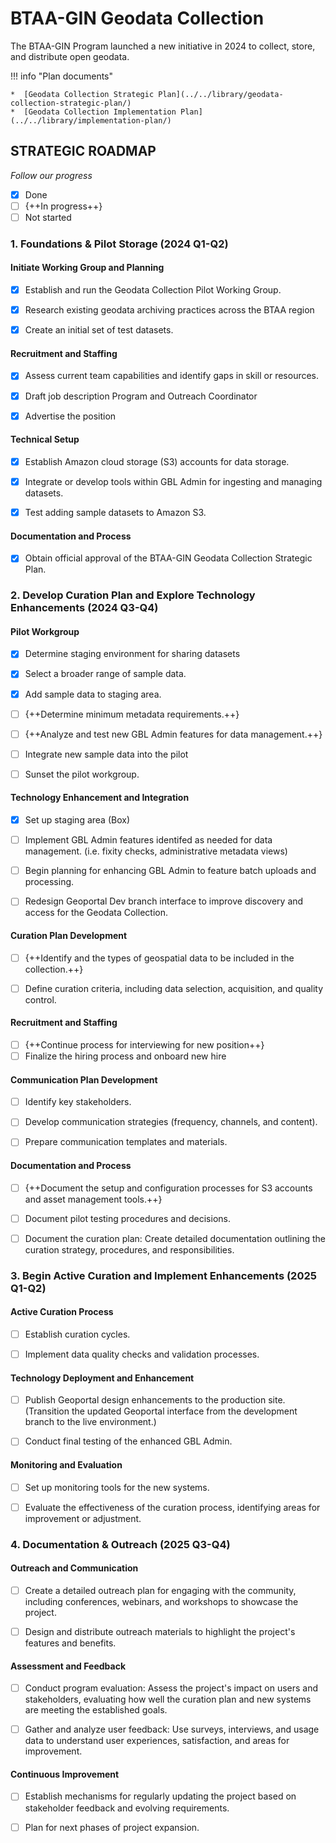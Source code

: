 # BTAA-GIN Geodata Collection

The BTAA-GIN Program launched a new initiative in 2024 to collect, store, and distribute open geodata. 

!!! info "Plan documents"

	*  [Geodata Collection Strategic Plan](../../library/geodata-collection-strategic-plan/)
	*  [Geodata Collection Implementation Plan](../../library/implementation-plan/)
	

## STRATEGIC ROADMAP

*Follow our progress*

- [x] Done
- [ ] {++In progress++}
- [ ] Not started

### 1. Foundations & Pilot Storage (2024 Q1-Q2)

#### Initiate Working Group and Planning

- [x] Establish and run the Geodata Collection Pilot Working Group.

- [x] Research existing geodata archiving practices across the BTAA region

- [x] Create an initial set of test datasets.

#### Recruitment and Staffing

- [x] Assess current team capabilities and identify gaps in skill or resources.

- [x] Draft job description Program and Outreach Coordinator

- [x] Advertise the position


#### Technical Setup

- [x] Establish Amazon cloud storage (S3) accounts for data storage.

- [x] Integrate or develop tools within GBL Admin for ingesting and managing datasets.

- [x] Test adding sample datasets to Amazon S3.

#### Documentation and Process

- [x] Obtain official approval of the BTAA-GIN Geodata Collection Strategic Plan.


### 2. Develop Curation Plan and Explore Technology Enhancements (2024 Q3-Q4)

#### Pilot Workgroup

- [x] Determine staging environment for sharing datasets

- [x] Select a broader range of sample data.

- [x] Add sample data to staging area.

- [ ] {++Determine minimum metadata requirements.++}

- [ ] {++Analyze and test new GBL Admin features for data management.++}

- [ ] Integrate new sample data into the pilot

- [ ] Sunset the pilot workgroup.


#### Technology Enhancement and Integration

- [x] Set up staging area (Box)

- [ ] Implement GBL Admin features identifed as needed for data management. (i.e. fixity checks, administrative metadata views)

- [ ] Begin planning for enhancing GBL Admin to feature batch uploads and processing.

- [ ] Redesign Geoportal Dev branch interface to improve discovery and access for the Geodata Collection.


#### Curation Plan Development

- [ ] {++Identify and the types of geospatial data to be included in the collection.++}

- [ ] Define curation criteria, including data selection, acquisition, and quality control.

#### Recruitment and Staffing

- [ ] {++Continue process for interviewing for new position++}
- [ ] Finalize the hiring process and onboard new hire

#### Communication Plan Development

- [ ] Identify key stakeholders.

- [ ] Develop communication strategies (frequency, channels, and content).

- [ ] Prepare communication templates and materials.

#### Documentation and Process

- [ ] {++Document the setup and configuration processes for S3 accounts and asset management tools.++}

- [ ] Document pilot testing procedures and decisions.

- [ ] Document the curation plan: Create detailed documentation outlining the curation strategy, procedures, and responsibilities.


### 3. Begin Active Curation and Implement Enhancements (2025 Q1-Q2)

#### Active Curation Process

- [ ] Establish curation cycles.

- [ ] Implement data quality checks and validation processes.

#### Technology Deployment and Enhancement

- [ ] Publish Geoportal design enhancements to the production site. (Transition the updated Geoportal interface from the development branch to the live environment.)

- [ ] Conduct final testing of the enhanced GBL Admin.

#### Monitoring and Evaluation

- [ ] Set up monitoring tools for the new systems.

- [ ] Evaluate the effectiveness of the curation process, identifying areas for improvement or adjustment.

### 4. Documentation & Outreach (2025 Q3-Q4)

#### Outreach and Communication

- [ ] Create a detailed outreach plan for engaging with the community, including conferences, webinars, and workshops to showcase the project.

- [ ] Design and distribute outreach materials to highlight the project's features and benefits.

#### Assessment and Feedback

- [ ] Conduct program evaluation: Assess the project's impact on users and stakeholders, evaluating how well the curation plan and new systems are meeting the established goals.

- [ ] Gather and analyze user feedback: Use surveys, interviews, and usage data to understand user experiences, satisfaction, and areas for improvement.

#### Continuous Improvement

- [ ] Establish mechanisms for regularly updating the project based on stakeholder feedback and evolving requirements.

- [ ] Plan for next phases of project expansion.